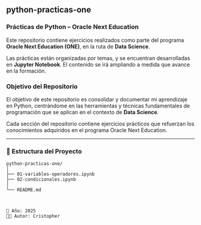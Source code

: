 ## python-practicas-one

### Prácticas de Python – Oracle Next Education

Este repositorio contiene ejercicios realizados como parte del programa **Oracle Next Education (ONE)**, en la ruta de **Data Science**.

Las prácticas están organizadas por temas, y se encuentran desarrolladas en **Jupyter Notebook**. El contenido se irá ampliando a medida que avance en la formación.

###  Objetivo del Repositorio

El objetivo de este repositorio es consolidar y documentar mi aprendizaje en Python, centrándome en las herramientas y técnicas fundamentales de programación que se aplican en el contexto de **Data Science**. 

Cada sección del repositorio contiene ejercicios prácticos que refuerzan los conocimientos adquiridos en el programa Oracle Next Education.

---

### 📁 Estructura del Proyecto

```plaintext
python-practicas-one/
│
├── 01-variables-operadores.ipynb
├── 02-condicionales.ipynb
│
└── README.md



📅 Año: 2025  
👨‍💻 Autor: Cristopher
